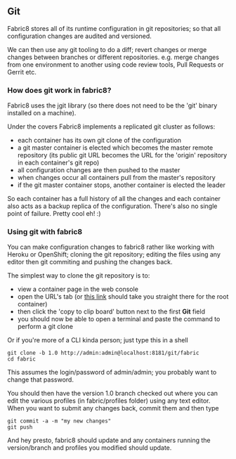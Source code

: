 ## Git

Fabric8 stores all of its runtime configuration in git repositories; so that all configuration changes are audited and versioned.

We can then use any git tooling to do a diff; revert changes or merge changes between branches or different repositories. e.g. merge changes from one environment to another using code review tools, Pull Requests or Gerrit etc.

### How does git work in fabric8?

Fabric8 uses the jgit library (so there does not need to be the 'git' binary installed on a machine).

Under the covers Fabric8 implements a replicated git cluster as follows:

* each container has its own git clone of the configuration
* a git master container is elected which becomes the master remote repository (its public git URL becomes the URL for the 'origin' repository in each container's git repo)
* all configuration changes are then pushed to the master
* when changes occur all containers pull from the master's repository
* if the git master container stops, another container is elected the leader

So each container has a full history of all the changes and each container also acts as a backup replica of the configuration. There's also no single point of failure. Pretty cool eh! :)

### Using git with fabric8

 You can make configuration changes to fabric8 rather like working with Heroku or OpenShift; cloning the git repository; editing the files using any editor then git commiting and pushing the changes back.

 The simplest way to clone the git repository is to:

 * view a container page in the web console
 * open the URL's tab (or [this link](http://localhost:8181/hawtio/index.html#/fabric/container/root?tab=URLs) should take you straight there for the root container)
 * then click the 'copy to clip board' button next to the first **Git** field
 * you should now be able to open a terminal and paste the command to perform a git clone

Or if you're more of a CLI kinda person; just type this in a shell

    git clone -b 1.0 http://admin:admin@localhost:8181/git/fabric
    cd fabric

This assumes the login/password of admin/admin; you probably want to change that password.

You should then have the version 1.0 branch checked out where you can edit the various profiles (in fabric/profiles folder) using any text editor. When you want to submit any changes back, commit them and then type

    git commit -a -m "my new changes"
    git push

And hey presto, fabric8 should update and any containers running the version/branch and profiles you modified should update.